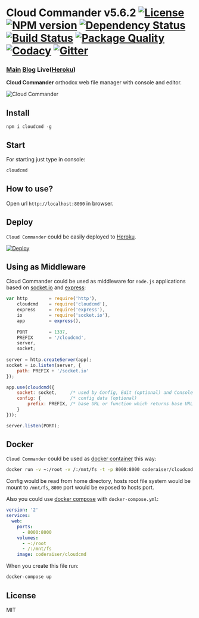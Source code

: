 # Cloud Commander v5.6.2 [![License][LicenseIMGURL]][LicenseURL] [![NPM version][NPMIMGURL]][NPMURL] [![Dependency Status][DependencyStatusIMGURL]][DependencyStatusURL] [![Build Status][BuildStatusIMGURL]][BuildStatusURL] [![Package Quality][PackageQualityIMGURL]][PackageQualityURL] [![Codacy][CodacyIMG]][CodacyURL] [![Gitter][GitterIMGURL]][GitterURL]

### [Main][MainURL] [Blog][BlogURL] Live([Heroku][HerokuURL])

[NPM_INFO_IMG]:             https://nodei.co/npm/cloudcmd.png
[MainURL]:                  http://cloudcmd.io "Main"
[BlogURL]:                  http://blog.cloudcmd.io "Blog"
[HerokuURL]:                http://cloudcmd.herokuapp.com/ "Heroku"
[NPMURL]:                   https://npmjs.org/package/cloudcmd "npm"
[NPMIMGURL]:                https://img.shields.io/npm/v/cloudcmd.svg?style=flat
[LicenseURL]:               https://tldrlegal.com/license/mit-license "MIT License"
[LicenseIMGURL]:            https://img.shields.io/badge/license-MIT-317BF9.svg?style=flat
[DependencyStatusURL]:      https://gemnasium.com/coderaiser/cloudcmd "Dependency Status"
[DependencyStatusIMGURL]:   https://img.shields.io/gemnasium/coderaiser/cloudcmd.svg?style=flat
[BuildStatusURL]:           https://travis-ci.org/coderaiser/cloudcmd  "Build Status"
[BuildStatusIMGURL]:        https://img.shields.io/travis/coderaiser/cloudcmd.svg?style=flat

[PackageQualityURL]:        http://packagequality.com/#?package=cloudcmd "Package Quality"
[PackageQualityIMGURL]:     http://packagequality.com/shield/cloudcmd.svg

[CodacyURL]:                https://www.codacy.com/app/coderaiser/cloudcmd
[CodacyIMG]:                https://api.codacy.com/project/badge/Grade/ddda78be780549ce8754f8d47a8c0e36

[GitterURL]:                https://gitter.im/cloudcmd
[GitterIMGURL]:             https://img.shields.io/gitter/room/coderaiser/cloudcmd.js.svg

[DeployURL]:                https://heroku.com/deploy?template=https://github.com/coderaiser/cloudcmd "Deploy"
[DeployIMG]:                https://www.herokucdn.com/deploy/button.png

**Cloud Commander** orthodox web file manager with console and editor.

![Cloud Commander](http://cloudcmd.io/img/logo/cloudcmd.png "Cloud Commander")

## Install

```
npm i cloudcmd -g
```
## Start

For starting just type in console:

```sh
cloudcmd
```

## How to use?

Open url `http://localhost:8000` in browser.

## Deploy
`Cloud Commander` could be easily deployed to [Heroku][DeployURL].

[![Deploy][DeployIMG]][DeployURL]

## Using as Middleware

Cloud Commander could be used as middleware for `node.js` applications based on [socket.io](http://socket.io "Socket.IO") and [express](http://expressjs.com "Express"):

```js
var http        = require('http'),
    cloudcmd    = require('cloudcmd'),
    express     = require('express'),
    io          = require('socket.io'),
    app         = express(),
    
    PORT        = 1337,
    PREFIX      = '/cloudcmd',
    server,
    socket;
    
server = http.createServer(app);
socket = io.listen(server, {
    path: PREFIX + '/socket.io'
});

app.use(cloudcmd({
    socket: socket,     /* used by Config, Edit (optional) and Console (required)   */
    config: {           /* config data (optional)                                   */
        prefix: PREFIX, /* base URL or function which returns base URL (optional)   */
    }
}));

server.listen(PORT);
```

Docker
---------------
`Cloud Commander` could be used as [docker container](https://hub.docker.com/r/coderaiser/cloudcmd/ "Docker container") this way:

```sh
docker run -v ~:/root -v /:/mnt/fs -t -p 8000:8000 coderaiser/cloudcmd
```

Config would be read from home directory, hosts root file system would be mount to `/mnt/fs`,
`8000` port would be exposed to hosts port.

Also you could use [docker compose](https://docs.docker.com/compose/ "Docker Compose") with `docker-compose.yml`:

```yml
version: '2'
services:
  web:
    ports:
      - 8000:8000
    volumes:
      - ~:/root
      - /:/mnt/fs
    image: coderaiser/cloudcmd
```

When you create this file run:

```sh
docker-compose up
```

## License

MIT

